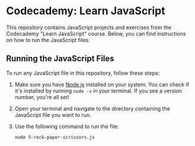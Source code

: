 # Codecademy: Learn JavaScript

This repository contains JavaScript projects and exercises from the Codecademy "Learn JavaScript" course. Below, you can find instructions on how to run the JavaScript files.

## Running the JavaScript Files

To run any JavaScript file in this repository, follow these steps:

1. Make sure you have [Node.js](https://nodejs.org/) installed on your system. You can check if it's installed by running `node -v` in your terminal. If you see a version number, you're all set!

2. Open your terminal and navigate to the directory containing the JavaScript file you want to run.

3. Use the following command to run the file:
   ```bash
   node 5-rock-paper-scrissors.js
